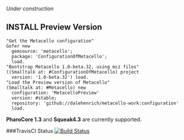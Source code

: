 *Under construction*

## INSTALL Preview Version

```Smalltalk
"Get the Metacello configuration"
Gofer new
  gemsource: 'metacello';
  package: 'ConfigurationOfMetacello';
  load.
"Bootstrap Metacello 1.0-beta.32, using mcz files"
((Smalltalk at: #ConfigurationOfMetacello) project 
  version: '1.0-beta.32') load.
"Load the Preview version of Metacello"
(Smalltalk at: #Metacello) new
  configuration: 'MetacelloPreview'
  version: #stable;
  repository: 'github://dalehenrich/metacello-work:configuration'
  load.
```

**PharoCore 1.3** and **Squeak4.3** are currently supported.

###TravisCI Status
[![Build Status](https://secure.travis-ci.org/dalehenrich/metacello-work.png)](http://travis-ci.org/dalehenrich/metacello-work)
